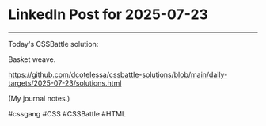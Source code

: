# LinkedIn Post for 2025-07-23

---

Today's CSSBattle solution:

Basket weave.

https://github.com/dcotelessa/cssbattle-solutions/blob/main/daily-targets/2025-07-23/solutions.html

(My journal notes.)

#cssgang #CSS #CSSBattle #HTML
